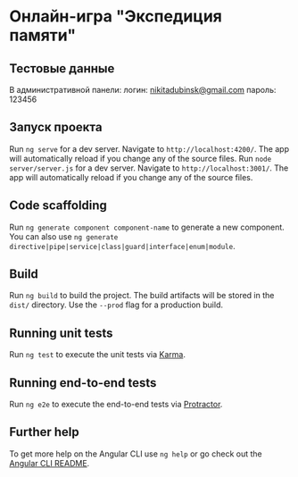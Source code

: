 # Онлайн-игра "Экспедиция памяти"

## Тестовые данные

В административной панели:
логин: nikitadubinsk@gmail.com
пароль: 123456

## Запуск проекта

Run `ng serve` for a dev server. Navigate to `http://localhost:4200/`. The app will automatically reload if you change any of the source files.
Run `node server/server.js` for a dev server. Navigate to `http://localhost:3001/`. The app will automatically reload if you change any of the source files.

## Code scaffolding

Run `ng generate component component-name` to generate a new component. You can also use `ng generate directive|pipe|service|class|guard|interface|enum|module`.

## Build

Run `ng build` to build the project. The build artifacts will be stored in the `dist/` directory. Use the `--prod` flag for a production build.

## Running unit tests

Run `ng test` to execute the unit tests via [Karma](https://karma-runner.github.io).

## Running end-to-end tests

Run `ng e2e` to execute the end-to-end tests via [Protractor](http://www.protractortest.org/).

## Further help

To get more help on the Angular CLI use `ng help` or go check out the [Angular CLI README](https://github.com/angular/angular-cli/blob/master/README.md).
